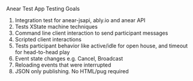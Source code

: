 Anear Test App
Testing Goals
  1. Integration test for anear-jsapi, ably.io and anear API
  2. Tests XState machine techniques
  3. Command line client interaction to send participant messages
  4. Scripted client interactions
  5. Tests participant behavior like active/idle for open house, and timeout for head-to-head play
  6. Event state changes e.g. Cancel, Broadcast
  7. Reloading events that were interrupted
  8. JSON only publishing.  No HTML/pug required
